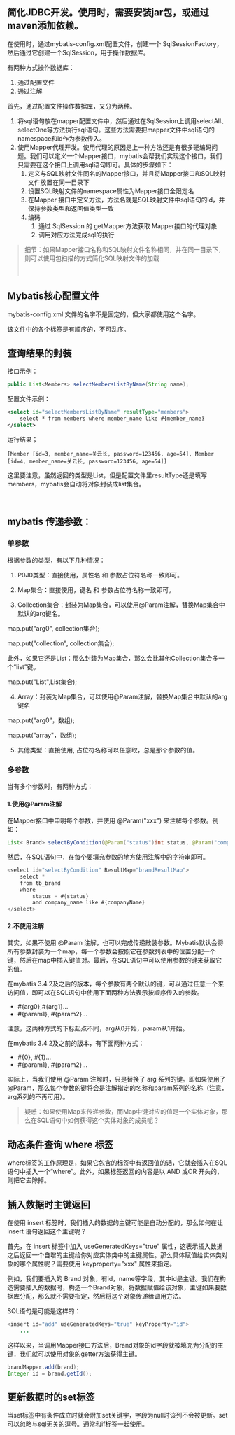 ## 简化JDBC开发。使用时，需要安装jar包，或通过maven添加依赖。

在使用时，通过mybatis-config.xml配置文件，创建一个 SqlSessionFactory，然后通过它创建一个SqlSession，用于操作数据库。

有两种方式操作数据库：

1. 通过配置文件
2. 通过注解

首先，通过配置文件操作数据库，又分为两种。

1. 将sql语句放在mapper配置文件中，然后通过在SqlSession上调用selectAll、selectOne等方法执行sql语句。这些方法需要把mapper文件中sql语句的namespace和id作为参数传入。
2. 使用Mapper代理开发。使用代理的原因是上一种方法还是有很多硬编码问题。我们可以定义一个Mapper接口，mybatis会帮我们实现这个接口，我们只需要在这个接口上调用sql语句即可。具体的步骤如下：
    1. 定义与SQL映射文件同名的Mapper接口，并且将Mapper接口和SQL映射文件放置在同一目录下
    2. 设置SQL映射文件的namespace属性为Mapper接口全限定名
    3. 在Mapper 接口中定义方法，方法名就是SQL映射文件中sql语句的id，并保持参数类型和返回值类型一致
    4. 编码
        1. 通过 SqlSession 的 getMapper方法获取 Mapper接口的代理对象
        2. 调用对应方法完成sql的执行

>细节：如果Mapper接口名称和SQL映射文件名称相同，并在同一目录下，则可以使用包扫描的方式简化SQL映射文件的加载
>
><mappers>
>
>​	<package name="com.zhanghao.mapper"/>
>
></mappers>





## Mybatis核心配置文件

mybatis-config.xml 文件的名字不是固定的，但大家都使用这个名字。

该文件中的各个标签是有顺序的，不可乱序。





## 查询结果的封装

接口示例：

```java
public List<Members> selectMembersListByName(String name);
```

配置文件示例：

```xml
<select id="selectMembersListByName" resultType="members">
    select * from members where member_name like #{member_name}
</select>
```

运行结果；

```
[Member [id=3, member_name=关云长, password=123456, age=54], Member [id=4, member_name=关云长, password=123456, age=54]]
```

这里要注意，虽然返回的类型是List，但是配置文件里resultType还是填写members，mybatis会自动将对象封装成list集合。

​	



## mybatis 传递参数：

### 单参数

根据参数的类型，有以下几种情况：

1. P0J0类型：直接使用，属性名 和 参数占位符名称一致即可。

2. Map集合：直接使用，键名 和 参数占位符名称一致即可。

3. Collection集合：封装为Map集合，可以使用@Param注解，替换Map集合中默认的arg键名。

  map.put("arg0", collection集合);

  map.put("collection", collection集合);

  此外，如果它还是List：那么封装为Map集合，那么会比其他Collection集合多一个“list”键。

  map.put("List",List集合);

4. Array：封装为Map集合，可以使用@Param注解，替换Map集合中默认的arg键名

  map.put("arg0”，数组);

  map.put("array"，数组);

5. 其他类型：直接使用, 占位符名称可以任意取，总是那个参数的值。



### 多参数

当有多个参数时，有两种方式：

#### 1.使用@Param注解

在Mapper接口中申明每个参数，并使用 @Param("xxx") 来注解每个参数。例如：

```java
List< Brand> selectByCondition(@Param("status")int status, @Param("companyName")String companyName);
```

然后，在SQL语句中，在每个要填充参数的地方使用注解中的字符串即可。

```java
<select id="selectByCondition" ResultMap="brandResultMap">
    select * 
    from tb_brand
    where
    	status = #{status}
		and company_name like #{companyName}
</select>
```

#### 2.不使用注解

其实，如果不使用 @Param 注解，也可以完成传递散装参数。Mybatis默认会将所有参数封装为一个map，每一个参数会按照它在参数列表中的位置分配一个键，然后在map中插入键值对。最后，在SQL语句中可以使用参数的键来获取它的值。

在mybatis 3.4.2及之后的版本，每个参数有两个默认的键，可以通过任意一个来访问值，即可以在SQL语句中使用下面两种方法表示按顺序传入的参数。

+ #{arg0},#{arg1}...
+ #{param1}, #{param2}...

注意，这两种方式的下标起点不同，arg从0开始，param从1开始。

在mybatis 3.4.2及之前的版本，有下面两种方式：

- #{0}, #{1}...
- #{param1}, #{param2}...

实际上，当我们使用 @Param 注解时，只是替换了 arg 系列的键。即如果使用了@Param，那么每个参数的键将会是注解指定的名称和param系列的名称（注意，arg系列的不再可用）。

>疑惑：如果使用Map来传递参数，而Map中键对应的值是一个实体对象，那么在SQL语句中如何获得这个实体对象的成员呢？



## 动态条件查询 where 标签

where标签的工作原理是，如果它包含的标签中有返回值的话，它就会插入在SQL语句中插入一个“where”。此外，如果标签返回的内容是以 AND 或OR 开头的，则把它去除掉。





## 插入数据时主键返回

在使用 insert 标签时，我们插入的数据的主键可能是自动分配的，那么如何在让 insert 语句返回这个主键呢？

首先，在 insert 标签中加入 useGeneratedKeys="true" 属性，这表示插入数据之后返回一个自增的主键给你对应实体类中的主键属性。那么具体赋值给实体类对象的哪个属性呢？需要使用 keyproperty="xxx" 属性来指定。

例如，我们要插入的 Brand 对象，有id，name等字段，其中id是主键。我们在构造需要插入的数据时，构造一个Brand对象，将数据赋值给该对象，主键如果要数据库分配，那么就不需要指定，然后将这个对象传递给调用方法。

SQL语句是可能是这样的：

```java
<insert id="add" useGeneratedKeys="true" keyProperty="id">
    ...
```

这样以来，当调用Mapper接口方法后，Brand对象的id字段就被填充为分配的主键，我们就可以使用对象的getter方法获得主键。

```java
brandMapper.add(brand);
Integer id = brand.getId();
```



## 更新数据时的set标签

当set标签中有条件成立时就会附加set关键字，字段为null时该列不会被更新。set可以忽略与sql无关的逗号。通常和if标签一起使用。











